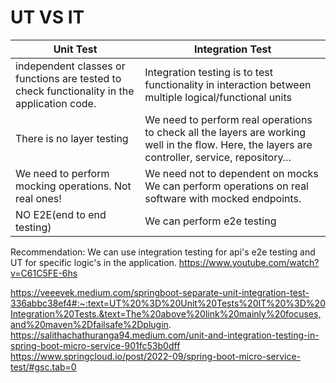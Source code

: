# UT VS IT
| Unit Test  | Integration Test |
| ------------- | ------------- |
| independent classes or functions are tested to check functionality in the application code. | Integration testing is to test functionality in interaction between multiple logical/functional units |
| There is no layer testing  | We need to perform real operations to check all the layers are working well in the flow. Here, the layers are controller, service, repository…  |
| We need to perform mocking operations. Not real ones!  | We need not to dependent on mocks We can perform operations on real software with mocked endpoints. |
| NO E2E(end to end testing) | We can perform e2e testing |


Recommendation: We can use integration testing for api's e2e testing and UT for specific logic's in the application.
https://www.youtube.com/watch?v=C61C5FE-6hs  


https://veeevek.medium.com/springboot-separate-unit-integration-test-336abbc38ef4#:~:text=UT%20%3D%20Unit%20Tests%20IT%20%3D%20Integration%20Tests.&text=The%20above%20link%20mainly%20focuses,and%20maven%2Dfailsafe%2Dplugin.  
https://salithachathuranga94.medium.com/unit-and-integration-testing-in-spring-boot-micro-service-901fc53b0dff  
https://www.springcloud.io/post/2022-09/spring-boot-micro-service-test/#gsc.tab=0  
